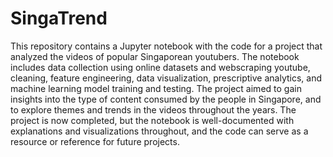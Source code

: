 # SingaTrend
This repository contains a Jupyter notebook with the code for a project that analyzed the videos of popular Singaporean youtubers. The notebook includes data collection using online datasets and webscraping youtube, cleaning, feature engineering, data visualization, prescriptive analytics, and machine learning model training and testing. The project aimed to gain insights into the type of content consumed by the people in Singapore, and to explore themes and trends in the videos throughout the years. The project is now completed, but the notebook is well-documented with explanations and visualizations throughout, and the code can serve as a resource or reference for future projects.
